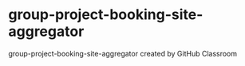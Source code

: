 # group-project-booking-site-aggregator
group-project-booking-site-aggregator created by GitHub Classroom
